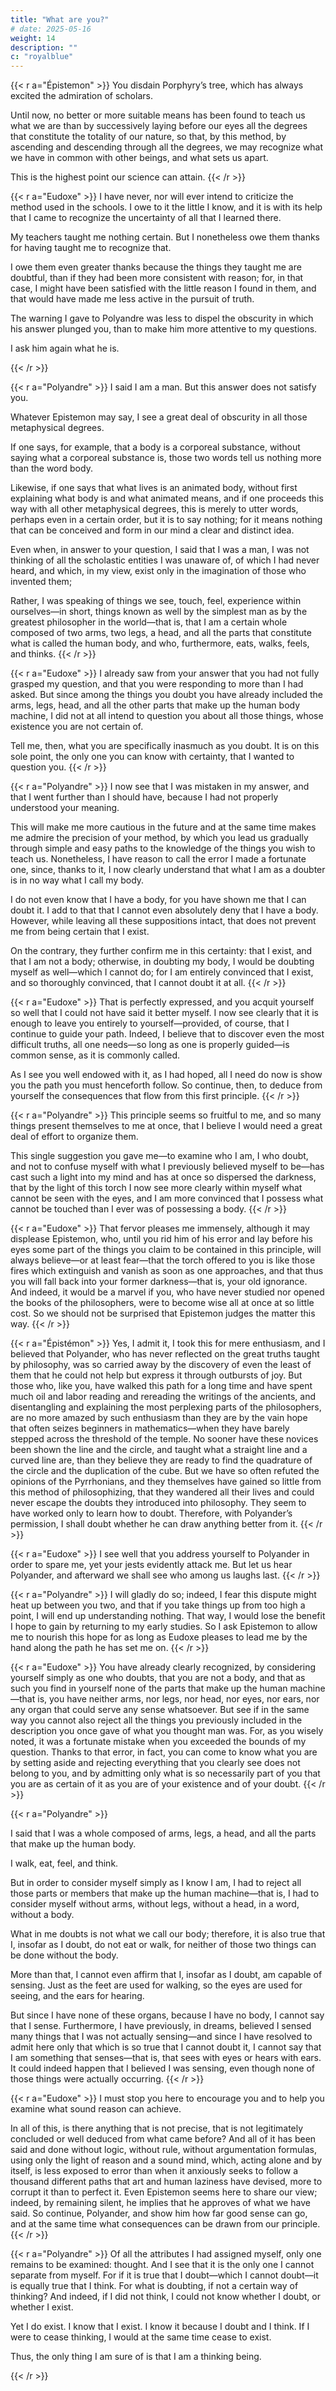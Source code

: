 ```yaml
---
title: "What are you?"
# date: 2025-05-16
weight: 14
description: ""
c: "royalblue"
---
```




{{< r a="Épistemon" >}}
You disdain Porphyry’s tree, which has always excited the admiration of scholars.

<!-- I am sorry that you wish to show Polyandre what he is by a different path than the one that has long been accepted in the schools. -->

Until now, no better or more suitable means has been found to teach us what we are than by successively laying before our eyes all the degrees that constitute the totality of our nature, so that, by this method, by ascending and descending through all the degrees, we may recognize what we have in common with other beings, and what sets us apart. 

This is the highest point our science can attain.
{{< /r >}}


{{< r a="Eudoxe" >}}
I have never, nor will ever intend to criticize the method used in the schools. I owe to it the little I know, and it is with its help that I came to recognize the uncertainty of all that I learned there. 

My teachers taught me nothing certain. But I nonetheless owe them thanks for having taught me to recognize that.

I owe them even greater thanks because the things they taught me are doubtful, than if they had been more consistent with reason; for, in that case, I might have been satisfied with the little reason I found in them, and that would have made me less active in the pursuit of truth.

The warning I gave to Polyandre was less to dispel the obscurity in which his answer plunged you, than to make him more attentive to my questions. 

<!-- I therefore return to my subject, and, so as not to stray from it any longer,  -->

I ask him again what he is.
<!-- , he who can doubt all things and yet cannot doubt himself. -->
{{< /r >}}


{{< r a="Polyandre" >}}
I said I am a man. But this answer does not satisfy you. 

<!-- , and, to be honest, I admit that it no longer satisfies me either, especially since you have shown me the confusion and uncertainty into which it could lead us, if we tried to clarify and understand it. -->

Whatever Epistemon may say, I see a great deal of obscurity in all those metaphysical degrees. 

If one says, for example, that a body is a corporeal substance, without saying what a corporeal substance is, those two words tell us nothing more than the word body.

Likewise, if one says that what lives is an animated body, without first explaining what body is and what animated means, and if one proceeds this way with all other metaphysical degrees, this is merely to utter words, perhaps even in a certain order, but it is to say nothing; for it means nothing that can be conceived and form in our mind a clear and distinct idea.

Even when, in answer to your question, I said that I was a man, I was not thinking of all the scholastic entities I was unaware of, of which I had never heard, and which, in my view, exist only in the imagination of those who invented them; 

Rather, I was speaking of things we see, touch, feel, experience within ourselves—in short, things known as well by the simplest man as by the greatest philosopher in the world—that is, that I am a certain whole composed of two arms, two legs, a head, and all the parts that constitute what is called the human body, and who, furthermore, eats, walks, feels, and thinks.
{{< /r >}}



{{< r a="Eudoxe" >}}
I already saw from your answer that you had not fully grasped my question, and that you were responding to more than I had asked. But since among the things you doubt you have already included the arms, legs, head, and all the other parts that make up the human body machine, I did not at all intend to question you about all those things, whose existence you are not certain of. 

Tell me, then, what you are specifically inasmuch as you doubt. It is on this sole point, the only one you can know with certainty, that I wanted to question you.
{{< /r >}}



{{< r a="Polyandre" >}}
I now see that I was mistaken in my answer, and that I went further than I should have, because I had not properly understood your meaning.

This will make me more cautious in the future and at the same time makes me admire the precision of your method, by which you lead us gradually through simple and easy paths to the knowledge of the things you wish to teach us. Nonetheless, I have reason to call the error I made a fortunate one, since, thanks to it, I now clearly understand that what I am as a doubter is in no way what I call my body.

I do not even know that I have a body, for you have shown me that I can doubt it. I add to that that I cannot even absolutely deny that I have a body. However, while leaving all these suppositions intact, that does not prevent me from being certain that I exist. 

On the contrary, they further confirm me in this certainty: that I exist, and that I am not a body; otherwise, in doubting my body, I would be doubting myself as well—which I cannot do; for I am entirely convinced that I exist, and so thoroughly convinced, that I cannot doubt it at all.
{{< /r >}}


{{< r a="Eudoxe" >}}
That is perfectly expressed, and you acquit yourself so well that I could not have said it better myself. I now see clearly that it is enough to leave you entirely to yourself—provided, of course, that I continue to guide your path. Indeed, I believe that to discover even the most difficult truths, all one needs—so long as one is properly guided—is common sense, as it is commonly called. 

As I see you well endowed with it, as I had hoped, all I need do now is show you the path you must henceforth follow. So continue, then, to deduce from yourself the consequences that flow from this first principle.
{{< /r >}}



{{< r a="Polyandre" >}}
This principle seems so fruitful to me, and so many things present themselves to me at once, that I believe I would need a great deal of effort to organize them. 

This single suggestion you gave me—to examine who I am, I who doubt, and not to confuse myself with what I previously believed myself to be—has cast such a light into my mind and has at once so dispersed the darkness, that by the light of this torch I now see more clearly within myself what cannot be seen with the eyes, and I am more convinced that I possess what cannot be touched than I ever was of possessing a body.
{{< /r >}}

{{< r a="Eudoxe" >}}
That fervor pleases me immensely, although it may displease Epistemon, who, until you rid him of his error and lay before his eyes some part of the things you claim to be contained in this principle, will always believe—or at least fear—that the torch offered to you is like those fires which extinguish and vanish as soon as one approaches, and that thus you will fall back into your former darkness—that is, your old ignorance. And indeed, it would be a marvel if you, who have never studied nor opened the books of the philosophers, were to become wise all at once at so little cost. So we should not be surprised that Epistemon judges the matter this way.
{{< /r >}}

{{< r a="Épistémon" >}}
Yes, I admit it, I took this for mere enthusiasm, and I believed that Polyander, who has never reflected on the great truths taught by philosophy, was so carried away by the discovery of even the least of them that he could not help but express it through outbursts of joy. But those who, like you, have walked this path for a long time and have spent much oil and labor reading and rereading the writings of the ancients, and disentangling and explaining the most perplexing parts of the philosophers, are no more amazed by such enthusiasm than they are by the vain hope that often seizes beginners in mathematics—when they have barely stepped across the threshold of the temple. No sooner have these novices been shown the line and the circle, and taught what a straight line and a curved line are, than they believe they are ready to find the quadrature of the circle and the duplication of the cube. But we have so often refuted the opinions of the Pyrrhonians, and they themselves have gained so little from this method of philosophizing, that they wandered all their lives and could never escape the doubts they introduced into philosophy. They seem to have worked only to learn how to doubt. Therefore, with Polyander’s permission, I shall doubt whether he can draw anything better from it.
{{< /r >}}

{{< r a="Eudoxe" >}}
I see well that you address yourself to Polyander in order to spare me, yet your jests evidently attack me. But let us hear Polyander, and afterward we shall see who among us laughs last.
{{< /r >}}

{{< r a="Polyandre" >}}
I will gladly do so; indeed, I fear this dispute might heat up between you two, and that if you take things up from too high a point, I will end up understanding nothing. That way, I would lose the benefit I hope to gain by returning to my early studies. So I ask Epistemon to allow me to nourish this hope for as long as Eudoxe pleases to lead me by the hand along the path he has set me on.
{{< /r >}}

{{< r a="Eudoxe" >}}
You have already clearly recognized, by considering yourself simply as one who doubts, that you are not a body, and that as such you find in yourself none of the parts that make up the human machine—that is, you have neither arms, nor legs, nor head, nor eyes, nor ears, nor any organ that could serve any sense whatsoever. But see if in the same way you cannot also reject all the things you previously included in the description you once gave of what you thought man was. For, as you wisely noted, it was a fortunate mistake when you exceeded the bounds of my question. Thanks to that error, in fact, you can come to know what you are by setting aside and rejecting everything that you clearly see does not belong to you, and by admitting only what is so necessarily part of you that you are as certain of it as you are of your existence and of your doubt.
{{< /r >}}

{{< r a="Polyandre" >}}
<!-- I thank you for putting me back on track; I already no longer knew where I was.  -->

I said that I was a whole composed of arms, legs, a head, and all the parts that make up the human body.

I walk, eat, feel, and think. 

But in order to consider myself simply as I know I am, I had to reject all those parts or members that make up the human machine—that is, I had to consider myself without arms, without legs, without a head, in a word, without a body.

What in me doubts is not what we call our body; therefore, it is also true that I, insofar as I doubt, do not eat or walk, for neither of those two things can be done without the body.

More than that, I cannot even affirm that I, insofar as I doubt, am capable of sensing. Just as the feet are used for walking, so the eyes are used for seeing, and the ears for hearing.

But since I have none of these organs, because I have no body, I cannot say that I sense. Furthermore, I have previously, in dreams, believed I sensed many things that I was not actually sensing—and since I have resolved to admit here only that which is so true that I cannot doubt it, I cannot say that I am something that senses—that is, that sees with eyes or hears with ears. It could indeed happen that I believed I was sensing, even though none of those things were actually occurring.
{{< /r >}}



{{< r a="Eudoxe" >}}
I must stop you here to encourage you and to help you examine what sound reason can achieve.

In all of this, is there anything that is not precise, that is not legitimately concluded or well deduced from what came before? And all of it has been said and done without logic, without rule, without argumentation formulas, using only the light of reason and a sound mind, which, acting alone and by itself, is less exposed to error than when it anxiously seeks to follow a thousand different paths that art and human laziness have devised, more to corrupt it than to perfect it. Even Epistemon seems here to share our view; indeed, by remaining silent, he implies that he approves of what we have said. So continue, Polyander, and show him how far good sense can go, and at the same time what consequences can be drawn from our principle.
{{< /r >}}


{{< r a="Polyandre" >}}
Of all the attributes I had assigned myself, only one remains to be examined: thought. And I see that it is the only one I cannot separate from myself. For if it is true that I doubt—which I cannot doubt—it is equally true that I think. For what is doubting, if not a certain way of thinking? And indeed, if I did not think, I could not know whether I doubt, or whether I exist. 

Yet I do exist. I know that I exist. I know it because I doubt and I think. If I were to cease thinking, I would at the same time cease to exist.

Thus, the only thing I am sure of is that I am a thinking being.

  <!-- cannot separate from myself, the only thing I know for certain to be me, and which I can now affirm without fear of being mistaken, is this one thing:  -->
{{< /r >}}
